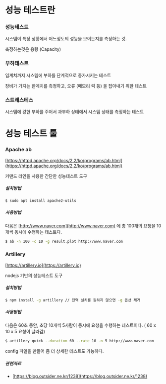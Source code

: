 # 성능 테스트란

### 성능테스트

시스템이 특정 상황에서 어느정도의 성능을 보이는지를 측정하는 것.

측정하는것은 용량 \(Capacity\)

### 부하테스트

임계치까지 시스템에 부하를 단계적으로 증가시키는 테스트

장비가 가지는 한계치를 측정하고, 오류 \(메모리 릭 등\) 을 잡아내기 위한 테스트

### 스트레스테스

시스템에 강한 부하를 주어서 과부하 상태에서 시스템 상태를 측정하는 테스트

# 성능 테스트 툴

### Apache ab

[https://httpd.apache.org/docs/2.2/ko/programs/ab.html](https://httpd.apache.org/docs/2.2/ko/programs/ab.html)

커맨드 라인을 사용한 간단한 성능테스트 도구

##### 설치방법

```bash
$ sudo apt install apache2-utils
```

##### 사용방법

다음은 [http://www.naver.com](http://www.naver.com) 에 총 100개의 요청을 10개씩 동시에 수행하는 테스트다.

```bash
$ ab -n 100 -c 10 -g result.plot http://www.naver.com
```

### Artillery

[https://artillery.io](https://artillery.io)

nodejs 기반의 성능테스트 도구

##### 설치방법

```bash
$ npm install -g artillery // 전역 설치를 원하지 않으면 -g 옵션 제거
```

##### 사용방법

다음은 60초 동안, 초당 10개씩 5사람이 동시에 요청을 수행하는 테스트이다. \( 60 x 10 x 5 요청이 날라감\)

```bash
$ artillery quick --duration 60 --rate 10 -n 5 http://www.naver.com
```

config 파일을 만들어 좀 더 상세한 테스트도 가능하다.

##### 관련자료

* [https://blog.outsider.ne.kr/1238](https://blog.outsider.ne.kr/1238)



